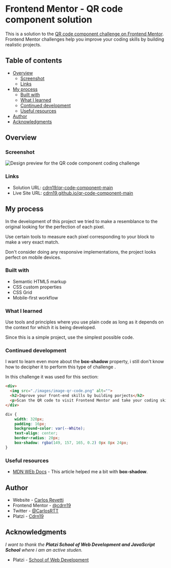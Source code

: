 # Frontend Mentor - QR code component solution

This is a solution to the [QR code component challenge on Frontend Mentor](https://www.frontendmentor.io/challenges/qr-code-component-iux_sIO_H). Frontend Mentor challenges help you improve your coding skills by building realistic projects. 

## Table of contents

- [Overview](#overview)
  - [Screenshot](#screenshot)
  - [Links](#links)
- [My process](#my-process)
  - [Built with](#built-with)
  - [What I learned](#what-i-learned)
  - [Continued development](#continued-development)
  - [Useful resources](#useful-resources)
- [Author](#author)
- [Acknowledgments](#acknowledgments)

## Overview

### Screenshot

![Design preview for the QR code component coding challenge](https://raw.githubusercontent.com/Cdrn19/qr-code-component-main/master/images/project-preview.png)

### Links

- Solution URL: [cdrn19/qr-code-component-main](https://github.com/Cdrn19/qr-code-component-main)
- Live Site URL: [cdrn19.github.io/qr-code-component-main](https://cdrn19.github.io/qr-code-component-main/)

## My process

In the development of this project we tried to make a resemblance to the original looking for the perfection of each pixel. 

Use certain tools to measure each pixel corresponding to your block to make a very exact match. 

Don't consider doing any responsive implementations, the project looks perfect on mobile devices.

### Built with

- Semantic HTML5 markup
- CSS custom properties
- CSS Grid
- Mobile-first workflow

### What I learned

Use tools and principles where you use plain code as long as it depends on the context for which it is being developed.

Since this is a simple project, use the simplest possible code. 

### Continued development

I want to learn even more about the **box-shadow** property, i still don't know how to decipher it to perform this type of challenge .

In this challenge it was used for this section:

```html
<div>
  <img src="./images/image-qr-code.png" alt="">
  <h2>Improve your front-end skills by building porjects</h2>
  <p>Scan the QR code to visit Frontend Mentor and take your coding skills to the next level</p>
</div>
```
```css
div {
    width: 320px;
    padding: 16px;
    background-color: var(--White);
    text-align: center;
    border-radius: 20px;
    box-shadow: rgba(149, 157, 165, 0.2) 0px 8px 24px;
}
```

### Useful resources

- [MDN WEb Docs](https://developer.mozilla.org/en-US/docs/Web/CSS/box-shadow) - This article helped me a bit with **box-shadow**.

## Author

- Website - [Carlos Revetti](https://cdrn19.github.io)
- Frontend Mentor - [@cdrn19](https://www.frontendmentor.io/profile/Cdrn19)
- Twitter - [@CarlosRTT](https://www.twitter.com/carlosrtt)
- Platzi - [Cdrn19](https://platzi.com/p/cdrn19/)

## Acknowledgments

_I want to thank the **Platzi School of Web Development and JavaScript School** where i am an active studen._ 

- Platzi - [School of Web Development](https://platzi.com/web)